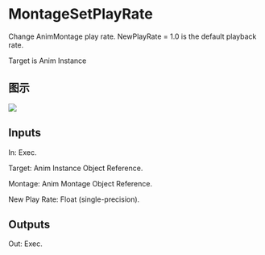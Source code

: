 # MontageSetPlayRate

Change AnimMontage play rate. NewPlayRate = 1.0 is the default playback rate.

Target is Anim Instance

## 图示

![]($-20221218-20071811.png)

## Inputs

In: Exec.

Target: Anim Instance Object Reference.

Montage: Anim Montage Object Reference.

New Play Rate: Float (single-precision).  

## Outputs

Out: Exec.

